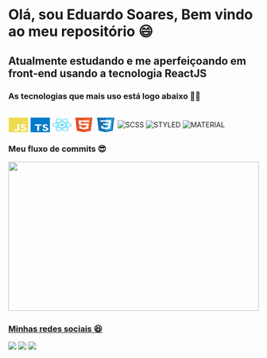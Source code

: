 # Olá, sou Eduardo Soares, Bem vindo ao meu repositório 😄

## Atualmente estudando e me aperfeiçoando em front-end usando a tecnologia ReactJS

<!--
- 🔭 Atualmente estudando e me aperfeiçoando em front-end usando a tecnologia ReactJS
-->
### As tecnologias que mais uso está logo abaixo 🤷‍♂️


<div style="display: inline_block"><br>
  <img align="center" alt="Js" height="30" width="40" src="https://raw.githubusercontent.com/devicons/devicon/master/icons/javascript/javascript-plain.svg">
  <img align="center" alt="Ts" height="30" width="40" src="https://raw.githubusercontent.com/devicons/devicon/master/icons/typescript/typescript-plain.svg">
  <img align="center" alt="React" height="30" width="40" src="https://raw.githubusercontent.com/devicons/devicon/master/icons/react/react-original.svg">
  <img align="center" alt="HTML" height="30" width="40" src="https://raw.githubusercontent.com/devicons/devicon/master/icons/html5/html5-original.svg">
  <img align="center" alt="CSS" height="30" width="40" src="https://raw.githubusercontent.com/devicons/devicon/master/icons/css3/css3-original.svg">
  <img align="center" alt="SCSS" height="40" width="100" src="https://img.shields.io/badge/Sass-CC6699?style=for-the-badge&logo=sass&logoColor=white">  
  <img align="center" alt="STYLED" height="40" width="170" src="https://img.shields.io/badge/styled--components-DB7093?style=for-the-badge&logo=styled-components&logoColor=white"> 
  <img align="center" alt="MATERIAL" height="40" width="120" src="https://img.shields.io/badge/Material--UI-0081CB?style=for-the-badge&logo=material-ui&logoColor=white"> 
</div>


### Meu fluxo de commits 😎
<div align="center">
  <a href="https://github.com/eduardo1199">
  <img height="300em" width="100%" src="https://github-readme-stats.vercel.app/api/top-langs/?username=eduardo1199&layout=compact&langs_count=7&theme=dracula" />
</div>

### Minhas redes sociais 😆

  <a href="https://instagram.com/eduardosoares96" target="_blank"><img src="https://img.shields.io/badge/-Instagram-%23E4405F?style=for-the-badge&logo=instagram&logoColor=white" target="_blank"></a>
  <a href="https://discord.gg/Eduardo Soares (eds)" target="_blank"><img src="https://img.shields.io/badge/Discord-7289DA?style=for-the-badge&logo=discord&logoColor=white" target="_blank"></a>
  <a href="https://www.linkedin.com/in/eduardo-soares-0221501b4/" target="_blank"><img src="https://img.shields.io/badge/-LinkedIn-%230077B5?style=for-the-badge&logo=linkedin&logoColor=white" target="_blank"></a> 

